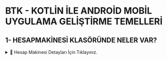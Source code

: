 # BTK - KOTLİN İLE ANDROİD MOBİL UYGULAMA GELİŞTİRME TEMELLERİ

## 1- HESAPMAKİNESİ KLASÖRÜNDE NELER VAR?
<details>
  <summary>📌 Hesap Makinesi Detayları İçin Tıklayınız.</summary>

  Bu proje, **Kotlin** dili ile geliştirilen basit bir **Hesap Makinesi** uygulamasıdır.  
  Kullanıcıdan alınan iki sayı ile **toplama, çıkarma, çarpma ve bölme işlemleri** yapılabilir.

  ### 🚀 Özellikler
  - **View Binding Kullanımı**  
    - `ActivityMainBinding` ile temiz ve düzenli bir kod yazımı sağlandı.  
  - **Dört İşlem Yapabilme**  
    - Toplama (+), Çıkarma (-), Çarpma (*), Bölme (/)  
  - **Kullanıcı Hata Kontrolü**  
    - Boş giriş alanları için `"Numaraları giriniz!"` uyarısı  

  ### 📷 Ekran Görüntüsü
  | Hesap Makinesi Arayüzü |
  |------------------------|
  | ![Hesap Makinesi](https://via.placeholder.com/300x600) |

  ### 🛠 Kullanılan Teknolojiler
  - **Kotlin**
  - **Android Studio**
  - **View Binding**

</details>
